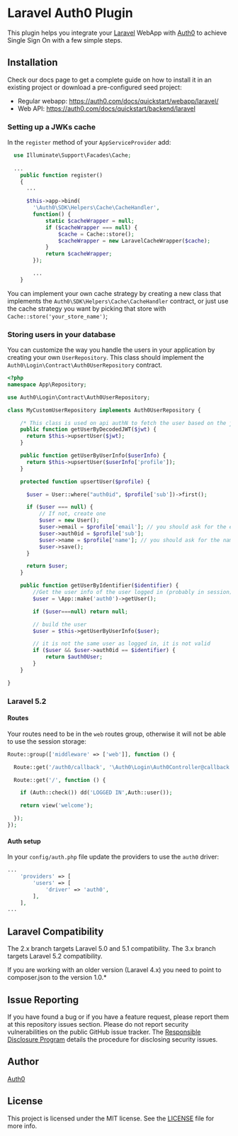 # Laravel Auth0 Plugin

This plugin helps you integrate your [Laravel](https://laravel.com/) WebApp with [Auth0](https://auth0.com/) to achieve Single Sign On with a few simple steps.

## Installation

Check our docs page to get a complete guide on how to install it in an existing project or download a pre-configured seed project:

* Regular webapp: https://auth0.com/docs/quickstart/webapp/laravel/
* Web API: https://auth0.com/docs/quickstart/backend/laravel

### Setting up a JWKs cache

In the `register` method of your `AppServiceProvider` add:

```php
  use Illuminate\Support\Facades\Cache;
  
  ...
    public function register()
    {
      ...

      $this->app->bind(
        '\Auth0\SDK\Helpers\Cache\CacheHandler',
        function() {
            static $cacheWrapper = null; 
            if ($cacheWrapper === null) {
                $cache = Cache::store();
                $cacheWrapper = new LaravelCacheWrapper($cache);
            }
            return $cacheWrapper;
        });

        ...
    }
```

You can implement your own cache strategy by creating a new class that implements the `Auth0\SDK\Helpers\Cache\CacheHandler` contract, or just use the cache strategy you want by picking that store with `Cache::store('your_store_name')`;

### Storing users in your database

You can customize the way you handle the users in your application by creating your own `UserRepository`. This class should implement the `Auth0\Login\Contract\Auth0UserRepository` contract.

```php
<?php 
namespace App\Repository;

use Auth0\Login\Contract\Auth0UserRepository;

class MyCustomUserRepository implements Auth0UserRepository {

    /* This class is used on api authN to fetch the user based on the jwt.*/
    public function getUserByDecodedJWT($jwt) {
      return $this->upsertUser($jwt);
    }

    public function getUserByUserInfo($userInfo) {
      return $this->upsertUser($userInfo['profile']);
    }

    protected function upsertUser($profile) {

      $user = User::where("auth0id", $profile['sub'])->first();

      if ($user === null) {
          // If not, create one
          $user = new User();
          $user->email = $profile['email']; // you should ask for the email scope
          $user->auth0id = $profile['sub'];
          $user->name = $profile['name']; // you should ask for the name scope
          $user->save();
      }

      return $user;
    }

    public function getUserByIdentifier($identifier) {
        //Get the user info of the user logged in (probably in session)
        $user = \App::make('auth0')->getUser();

        if ($user===null) return null;

        // build the user
        $user = $this->getUserByUserInfo($user);

        // it is not the same user as logged in, it is not valid
        if ($user && $user->auth0id == $identifier) {
            return $auth0User;
        }
    }

}
```

### Laravel 5.2

#### Routes
Your routes need to be in the `web` routes group, otherwise it will not be able to use the session storage:

```php
Route::group(['middleware' => ['web']], function () {

  Route::get('/auth0/callback', '\Auth0\Login\Auth0Controller@callback');

  Route::get('/', function () {

    if (Auth::check()) dd('LOGGED IN',Auth::user());

    return view('welcome');

  });
});
```

#### Auth setup

In your `config/auth.php` file update the providers to use the `auth0` driver:

```php
...
    'providers' => [
        'users' => [
            'driver' => 'auth0',
        ],
    ],
...
```

## Laravel Compatibility

The 2.x branch targets Laravel 5.0 and 5.1 compatibility.
The 3.x branch targets Laravel 5.2 compatibility.

If you are working with an older version (Laravel 4.x) you need to point to composer.json to the version 1.0.*

## Issue Reporting

If you have found a bug or if you have a feature request, please report them at this repository issues section. Please do not report security vulnerabilities on the public GitHub issue tracker. The [Responsible Disclosure Program](https://auth0.com/whitehat) details the procedure for disclosing security issues.

## Author

[Auth0](auth0.com)

## License

This project is licensed under the MIT license. See the [LICENSE](LICENSE.txt) file for more info.
